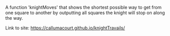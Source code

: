 A function 'knightMoves' that shows the shortest possible way to get from one square to another by outputting all squares the knight will stop on along the way.

Link to site: https://callumacourt.github.io/knightTravails/
